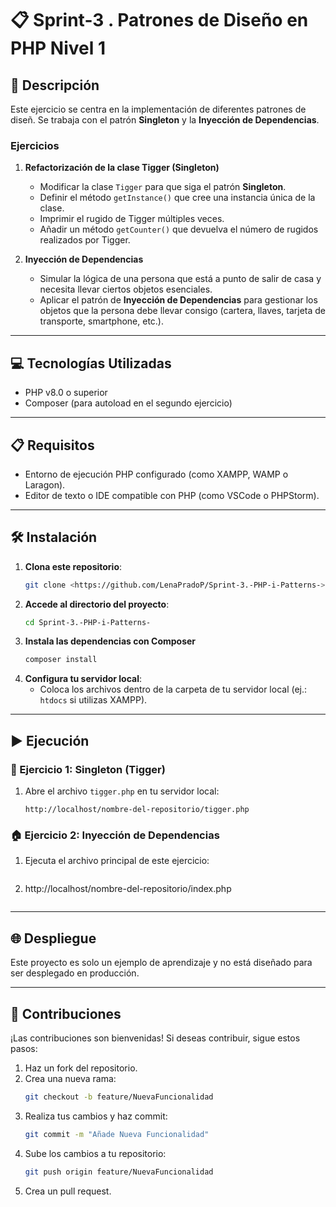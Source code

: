 # 📋 Sprint-3 . Patrones de Diseño en PHP  Nivel 1

## 📄 Descripción  
Este ejercicio se centra en la implementación de diferentes patrones de diseñ. Se trabaja con el patrón **Singleton** y la **Inyección de Dependencias**.  

### Ejercicios  

1. **Refactorización de la clase Tigger (Singleton)**  
   - Modificar la clase `Tigger` para que siga el patrón **Singleton**.  
   - Definir el método `getInstance()` que cree una instancia única de la clase.  
   - Imprimir el rugido de Tigger múltiples veces.  
   - Añadir un método `getCounter()` que devuelva el número de rugidos realizados por Tigger.  

2. **Inyección de Dependencias**  
   - Simular la lógica de una persona que está a punto de salir de casa y necesita llevar ciertos objetos esenciales.  
   - Aplicar el patrón de **Inyección de Dependencias** para gestionar los objetos que la persona debe llevar consigo (cartera, llaves, tarjeta de transporte, smartphone, etc.).  

---

## 💻 Tecnologías Utilizadas  
- PHP v8.0 o superior  
- Composer (para autoload en el segundo ejercicio)  

---

## 📋 Requisitos  
- Entorno de ejecución PHP configurado (como XAMPP, WAMP o Laragon).  
- Editor de texto o IDE compatible con PHP (como VSCode o PHPStorm).  

---

## 🛠️ Instalación  

1. **Clona este repositorio**:  
   ```bash
   git clone <https://github.com/LenaPradoP/Sprint-3.-PHP-i-Patterns->
   ```  
2. **Accede al directorio del proyecto**:  
   ```bash
   cd Sprint-3.-PHP-i-Patterns-
   ```  
3. **Instala las dependencias con Composer** 
   ```bash
   composer install
   ```  
4. **Configura tu servidor local**:  
   - Coloca los archivos dentro de la carpeta de tu servidor local (ej.: `htdocs` si utilizas XAMPP).

---

## ▶️ Ejecución  

### 🐯 Ejercicio 1: Singleton (Tigger)  
1. Abre el archivo `tigger.php` en tu servidor local:  
   ```
   http://localhost/nombre-del-repositorio/tigger.php
   ``` 
### 🏠 Ejercicio 2: Inyección de Dependencias  
1. Ejecuta el archivo principal de este ejercicio:  
   ``` 
2. http://localhost/nombre-del-repositorio/index.php
   ```  
---

## 🌐 Despliegue  

Este proyecto es solo un ejemplo de aprendizaje y no está diseñado para ser desplegado en producción.

---

## 🤝 Contribuciones  

¡Las contribuciones son bienvenidas! Si deseas contribuir, sigue estos pasos:  

1. Haz un fork del repositorio.  
2. Crea una nueva rama:  
   ```bash
   git checkout -b feature/NuevaFuncionalidad
   ```  
3. Realiza tus cambios y haz commit:  
   ```bash
   git commit -m "Añade Nueva Funcionalidad"
   ```  
4. Sube los cambios a tu repositorio:  
   ```bash
   git push origin feature/NuevaFuncionalidad
   ```  
5. Crea un pull request.

